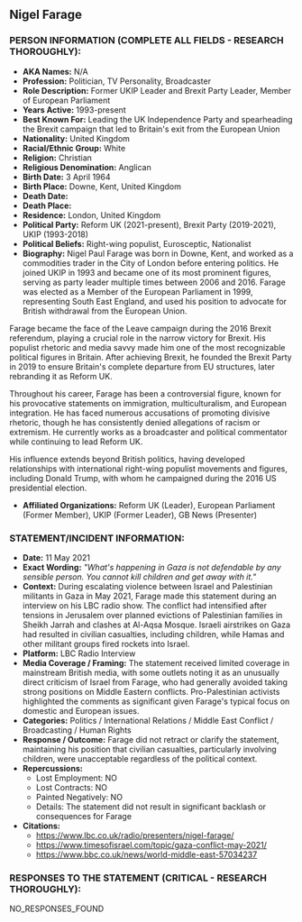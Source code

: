 ## Nigel Farage

### PERSON INFORMATION (COMPLETE ALL FIELDS - RESEARCH THOROUGHLY):

- **AKA Names:** N/A
- **Profession:** Politician, TV Personality, Broadcaster
- **Role Description:** Former UKIP Leader and Brexit Party Leader, Member of European Parliament
- **Years Active:** 1993-present
- **Best Known For:** Leading the UK Independence Party and spearheading the Brexit campaign that led to Britain's exit from the European Union
- **Nationality:** United Kingdom
- **Racial/Ethnic Group:** White
- **Religion:** Christian
- **Religious Denomination:** Anglican
- **Birth Date:** 3 April 1964
- **Birth Place:** Downe, Kent, United Kingdom
- **Death Date:** 
- **Death Place:** 
- **Residence:** London, United Kingdom
- **Political Party:** Reform UK (2021-present), Brexit Party (2019-2021), UKIP (1993-2018)
- **Political Beliefs:** Right-wing populist, Eurosceptic, Nationalist
- **Biography:** Nigel Paul Farage was born in Downe, Kent, and worked as a commodities trader in the City of London before entering politics. He joined UKIP in 1993 and became one of its most prominent figures, serving as party leader multiple times between 2006 and 2016. Farage was elected as a Member of the European Parliament in 1999, representing South East England, and used his position to advocate for British withdrawal from the European Union.

Farage became the face of the Leave campaign during the 2016 Brexit referendum, playing a crucial role in the narrow victory for Brexit. His populist rhetoric and media savvy made him one of the most recognizable political figures in Britain. After achieving Brexit, he founded the Brexit Party in 2019 to ensure Britain's complete departure from EU structures, later rebranding it as Reform UK.

Throughout his career, Farage has been a controversial figure, known for his provocative statements on immigration, multiculturalism, and European integration. He has faced numerous accusations of promoting divisive rhetoric, though he has consistently denied allegations of racism or extremism. He currently works as a broadcaster and political commentator while continuing to lead Reform UK.

His influence extends beyond British politics, having developed relationships with international right-wing populist movements and figures, including Donald Trump, with whom he campaigned during the 2016 US presidential election.

- **Affiliated Organizations:** Reform UK (Leader), European Parliament (Former Member), UKIP (Former Leader), GB News (Presenter)

### STATEMENT/INCIDENT INFORMATION:
- **Date:** 11 May 2021
- **Exact Wording:** *"What's happening in Gaza is not defendable by any sensible person. You cannot kill children and get away with it."*
- **Context:** During escalating violence between Israel and Palestinian militants in Gaza in May 2021, Farage made this statement during an interview on his LBC radio show. The conflict had intensified after tensions in Jerusalem over planned evictions of Palestinian families in Sheikh Jarrah and clashes at Al-Aqsa Mosque. Israeli airstrikes on Gaza had resulted in civilian casualties, including children, while Hamas and other militant groups fired rockets into Israel.
- **Platform:** LBC Radio Interview
- **Media Coverage / Framing:** The statement received limited coverage in mainstream British media, with some outlets noting it as an unusually direct criticism of Israel from Farage, who had generally avoided taking strong positions on Middle Eastern conflicts. Pro-Palestinian activists highlighted the comments as significant given Farage's typical focus on domestic and European issues.
- **Categories:** Politics / International Relations / Middle East Conflict / Broadcasting / Human Rights
- **Response / Outcome:** Farage did not retract or clarify the statement, maintaining his position that civilian casualties, particularly involving children, were unacceptable regardless of the political context.
- **Repercussions:** 
  - Lost Employment: NO
  - Lost Contracts: NO
  - Painted Negatively: NO
  - Details: The statement did not result in significant backlash or consequences for Farage
- **Citations:** 
  - https://www.lbc.co.uk/radio/presenters/nigel-farage/
  - https://www.timesofisrael.com/topic/gaza-conflict-may-2021/
  - https://www.bbc.co.uk/news/world-middle-east-57034237

### RESPONSES TO THE STATEMENT (CRITICAL - RESEARCH THOROUGHLY):

NO_RESPONSES_FOUND
